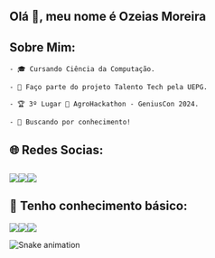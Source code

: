 <h2>Olá 👋, meu nome é Ozeias Moreira</h2>
<h2>Sobre Mim:</h2>
  <div>
    
    - 🎓 Cursando Ciência da Computação.
    
    - 💼 Faço parte do projeto Talento Tech pela UEPG.
    
    - 🏆 3º Lugar 🥉 AgroHackathon - GeniusCon 2024.
    
    - 🚀 Buscando por conhecimento!
  </div>
<h2>🌐 Redes Socias:<h2>
  <div style="display: flex">
  <a href="https://www.linkedin.com/in/ozeiasmoreira/" target="_blank"rel ="noopener noreferrer">
    <img src="https://img.shields.io/badge/LinkedIn-0077B5?style=for-the-badge&logo=linkedin&logoColor=white" />
  </a>
   <a href="mailto:ozmoreira17@gmail.com" target="_blank"rel ="noopener noreferrer">
    <img src="https://img.shields.io/badge/Gmail-D14836?style=for-the-badge&logo=gmail&logoColor=white" />
  </a>
  <a href="https://www.instagram.com/_ozmoreiraa/" target="_blank" rel ="noopener noreferrer">
    <img src="https://img.shields.io/badge/Instagram-E4405F?style=for-the-badge&logo=instagram&logoColor=white" />
  </a>
</div>
<h2>🚀 Tenho conhecimento básico:</h2>
<div style="display: flex">
  <img src="https://img.shields.io/badge/Java-%23ED8B00.svg?style=for-the-badge&logo=openjdk&logoColor=white" />
  <img src="https://img.shields.io/badge/C-00599C?style=for-the-badge&logo=c&logoColor=white" />
  <img src="https://img.shields.io/badge/SpringBoot-6DB33F?style=flat-square&logo=Spring&logoColor=white"/>

</div>

<div >

  ![Snake animation](https://github.com/danielbped/danielbped/blob/output/github-contribution-grid-snake.svg)
 
</div>

